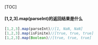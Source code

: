 [TOC]

#### [1,2,3].map(parseInt)的返回结果是什么

```javascript
[1,2,3].map(parseInt)//[1, NaN, NaN]
[1,2,3].map(isFinite)//[true, true, true]
[1,2,3].map(Boolean)//[true, true, true]
```
